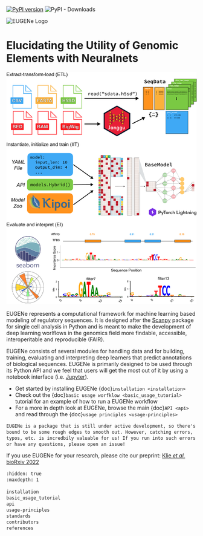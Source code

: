 [![PyPI version](https://badge.fury.io/py/eugene-tools.svg)](https://badge.fury.io/py/eugene-tools)
![PyPI - Downloads](https://img.shields.io/pypi/dm/eugene-tools)

<img src="_static/EugeneLogoText.png" alt="EUGENe Logo" width=600>

# Elucidating the Utility of Genomic Elements with Neuralnets

<img src="_static/workflow.png" alt="EUGENe workflow" width=600>

EUGENe represents a computational framework for machine learning based modeling of regulatory sequences. It is designed after the [Scanpy](https://scanpy.readthedocs.io/en/stable/) package for single cell analysis in Python and is meant to make the development of deep learning worlflows in the genomics field more findable, accessible, interoperitable and reproducible (FAIR). 

EUGENe consists of several modules for handling data and for building, training, evaluating and interpreting deep learners that predict annotations of biological sequences. EUGENe is primarily designed to be used through its Python API and we feel that users will get the most out of it by using a notebook interface (i.e. [Jupyter](https://jupyter.org/)).

* Get started by installing EUGENe {doc}`installation <installation>`
* Check out the {doc}`basic usage worfklow <basic_usage_tutorial>` tutorial for an example of how to run a EUGENe workflow
* For a more in depth look at EUGENe, browse the main {doc}`API <api>` and read through the {doc}`usage principles <usage-principles>`

```{note}
EUGENe is a package that is still under active development, so there's bound to be some rough edges to smooth out. However, catching errors, typos, etc. is incredbily valuable for us! If you run into such errors or have any questions, please open an issue!
```

If you use EUGENe for your research, please cite our preprint: [Klie *et al.* bioRxiv 2022](https://www.biorxiv.org/content/10.1101/2022.10.24.513593v1)

```{toctree}
:hidden: true
:maxdepth: 1

installation
basic_usage_tutorial
api
usage-principles
standards
contributors
references
